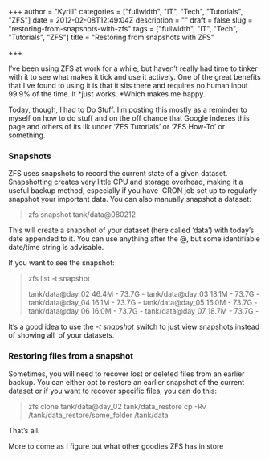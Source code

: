 +++
author = "Kyrill"
categories = ["fullwidth", "IT", "Tech", "Tutorials", "ZFS"]
date = 2012-02-08T12:49:04Z
description = ""
draft = false
slug = "restoring-from-snapshots-with-zfs"
tags = ["fullwidth", "IT", "Tech", "Tutorials", "ZFS"]
title = "Restoring from snapshots with ZFS"

+++


I’ve been using ZFS at work for a while, but haven’t really had time to tinker with it to see what makes it tick and use it actively. One of the great benefits that I’ve found to using it is that it sits there and requires no human input 99.9% of the time. It *just works. *Which makes me happy.

Today, though, I had to Do Stuff. I’m posting this mostly as a reminder to myself on how to do stuff and on the off chance that Google indexes this page and others of its ilk under ‘ZFS Tutorials’ or ‘ZFS How-To’ or something.

### Snapshots

ZFS uses snapshots to record the current state of a given dataset. Snapshotting creates very little CPU and storage overhead, making it a useful backup method, especially if you have  CRON job set up to regularly snapshot your important data. You can also manually snapshot a dataset:

> zfs snapshot tank/data@080212

This will create a snapshot of your dataset (here called ‘data’) with today’s date appended to it. You can use anything after the @, but some identifiable date/time string is advisable.

If you want to see the snapshot:

> zfs list -t snapshot
> 
> tank/data@day_02 46.4M - 73.7G - tank/data@day_03 18.1M - 73.7G - tank/data@day_04 16.1M - 73.7G - tank/data@day_05 16.0M - 73.7G - tank/data@day_06 16.0M - 73.7G - tank/data@day_07 18.7M - 73.7G -

It’s a good idea to use the *-t snapshot* switch to just view snapshots instead of showing all  of your datasets.

### Restoring files from a snapshot

Sometimes, you will need to recover lost or deleted files from an earlier backup. You can either opt to restore an earlier snapshot of the current dataset or if you want to recover specific files, you can do this:

> zfs clone tank/data@day_02 tank/data_restore cp -Rv /tank/data_restore/some_folder /tank/data

That’s all.

More to come as I figure out what other goodies ZFS has in store

 


